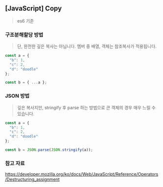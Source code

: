 ## [JavaScript] Copy

> es6 기준


### 구조분해할당 방법

> 단, 완전한 깊은 복사는 아닙니다. 멤버 중 배열, 객체는 참조복사가 적용됩니다.

```javascript
const a = {
  "b": 1,
  "c": 2,
  "d": "doodle"
};

const b = { ...a };
```


### JSON 방법

> 깊은 복사지만, stringify 후 parse 하는 방법으로 큰 객체의 경우 매우 느릴 수 있습니다.

```javascript
const a = {
  "b": 1,
  "c": 2,
  "d": "doodle"
};

const b = JSON.parse(JSON.stringify(a));
```


### 참고 자료

https://developer.mozilla.org/ko/docs/Web/JavaScript/Reference/Operators/Destructuring_assignment


